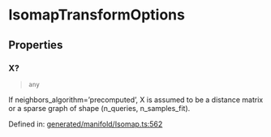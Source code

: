 # IsomapTransformOptions

## Properties

### X?

> `any`

If neighbors\_algorithm=’precomputed’, X is assumed to be a distance matrix or a sparse graph of shape (n\_queries, n\_samples\_fit).

Defined in:  [generated/manifold/Isomap.ts:562](https://github.com/transitive-bullshit/scikit-learn-ts/blob/122b3c0/packages/sklearn/src/generated/manifold/Isomap.ts#L562)
